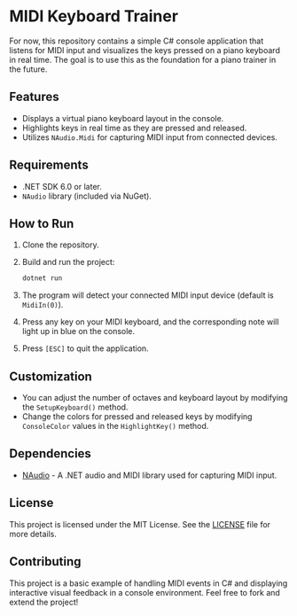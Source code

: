 # MIDI Keyboard Trainer

For now, this repository contains a simple C# console application that listens for MIDI input and visualizes the keys pressed on a piano keyboard in real time. The goal is to use this as the foundation for a piano trainer in the future.

## Features

- Displays a virtual piano keyboard layout in the console.
- Highlights keys in real time as they are pressed and released.
- Utilizes `NAudio.Midi` for capturing MIDI input from connected devices.

## Requirements

- .NET SDK 6.0 or later.
- `NAudio` library (included via NuGet).

## How to Run

1. Clone the repository.

2. Build and run the project:

   ```bash
   dotnet run
   ```

3. The program will detect your connected MIDI input device (default is `MidiIn(0)`).

4. Press any key on your MIDI keyboard, and the corresponding note will light up in blue on the console.

5. Press `[ESC]` to quit the application.

## Customization

- You can adjust the number of octaves and keyboard layout by modifying the `SetupKeyboard()` method.
- Change the colors for pressed and released keys by modifying `ConsoleColor` values in the `HighlightKey()` method.

## Dependencies

- [NAudio](https://github.com/naudio/NAudio) - A .NET audio and MIDI library used for capturing MIDI input.

## License

This project is licensed under the MIT License. See the [LICENSE](LICENSE) file for more details.

## Contributing

This project is a basic example of handling MIDI events in C# and displaying interactive visual feedback in a console environment. Feel free to fork and extend the project!
